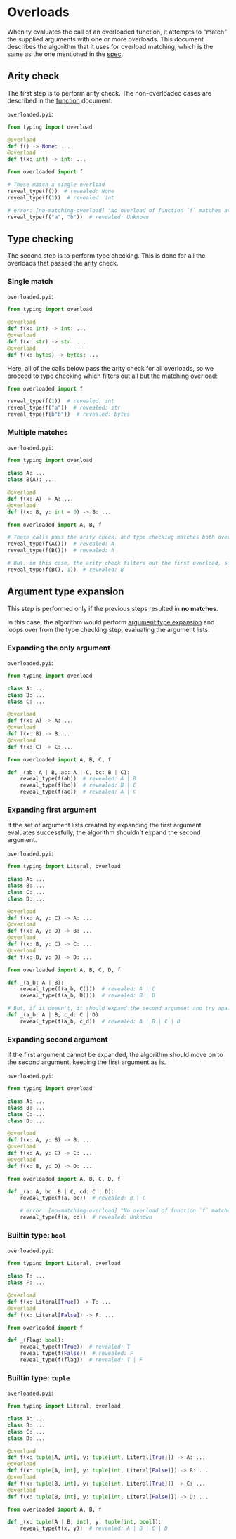 # Overloads

When ty evaluates the call of an overloaded function, it attempts to "match" the supplied arguments
with one or more overloads. This document describes the algorithm that it uses for overload
matching, which is the same as the one mentioned in the
[spec](https://typing.python.org/en/latest/spec/overload.html#overload-call-evaluation).

## Arity check

The first step is to perform arity check. The non-overloaded cases are described in the
[function](./function.md) document.

`overloaded.pyi`:

```pyi
from typing import overload

@overload
def f() -> None: ...
@overload
def f(x: int) -> int: ...
```

```py
from overloaded import f

# These match a single overload
reveal_type(f())  # revealed: None
reveal_type(f(1))  # revealed: int

# error: [no-matching-overload] "No overload of function `f` matches arguments"
reveal_type(f("a", "b"))  # revealed: Unknown
```

## Type checking

The second step is to perform type checking. This is done for all the overloads that passed the
arity check.

### Single match

`overloaded.pyi`:

```pyi
from typing import overload

@overload
def f(x: int) -> int: ...
@overload
def f(x: str) -> str: ...
@overload
def f(x: bytes) -> bytes: ...
```

Here, all of the calls below pass the arity check for all overloads, so we proceed to type checking
which filters out all but the matching overload:

```py
from overloaded import f

reveal_type(f(1))  # revealed: int
reveal_type(f("a"))  # revealed: str
reveal_type(f(b"b"))  # revealed: bytes
```

### Multiple matches

`overloaded.pyi`:

```pyi
from typing import overload

class A: ...
class B(A): ...

@overload
def f(x: A) -> A: ...
@overload
def f(x: B, y: int = 0) -> B: ...
```

```py
from overloaded import A, B, f

# These calls pass the arity check, and type checking matches both overloads:
reveal_type(f(A()))  # revealed: A
reveal_type(f(B()))  # revealed: A

# But, in this case, the arity check filters out the first overload, so we only have one match:
reveal_type(f(B(), 1))  # revealed: B
```

## Argument type expansion

This step is performed only if the previous steps resulted in **no matches**.

In this case, the algorithm would perform
[argument type expansion](https://typing.python.org/en/latest/spec/overload.html#argument-type-expansion)
and loops over from the type checking step, evaluating the argument lists.

### Expanding the only argument

`overloaded.pyi`:

```pyi
from typing import overload

class A: ...
class B: ...
class C: ...

@overload
def f(x: A) -> A: ...
@overload
def f(x: B) -> B: ...
@overload
def f(x: C) -> C: ...
```

```py
from overloaded import A, B, C, f

def _(ab: A | B, ac: A | C, bc: B | C):
    reveal_type(f(ab))  # revealed: A | B
    reveal_type(f(bc))  # revealed: B | C
    reveal_type(f(ac))  # revealed: A | C
```

### Expanding first argument

If the set of argument lists created by expanding the first argument evaluates successfully, the
algorithm shouldn't expand the second argument.

`overloaded.pyi`:

```pyi
from typing import Literal, overload

class A: ...
class B: ...
class C: ...
class D: ...

@overload
def f(x: A, y: C) -> A: ...
@overload
def f(x: A, y: D) -> B: ...
@overload
def f(x: B, y: C) -> C: ...
@overload
def f(x: B, y: D) -> D: ...
```

```py
from overloaded import A, B, C, D, f

def _(a_b: A | B):
    reveal_type(f(a_b, C()))  # revealed: A | C
    reveal_type(f(a_b, D()))  # revealed: B | D

# But, if it doesn't, it should expand the second argument and try again:
def _(a_b: A | B, c_d: C | D):
    reveal_type(f(a_b, c_d))  # revealed: A | B | C | D
```

### Expanding second argument

If the first argument cannot be expanded, the algorithm should move on to the second argument,
keeping the first argument as is.

`overloaded.pyi`:

```pyi
from typing import overload

class A: ...
class B: ...
class C: ...
class D: ...

@overload
def f(x: A, y: B) -> B: ...
@overload
def f(x: A, y: C) -> C: ...
@overload
def f(x: B, y: D) -> D: ...
```

```py
from overloaded import A, B, C, D, f

def _(a: A, bc: B | C, cd: C | D):
    reveal_type(f(a, bc))  # revealed: B | C

    # error: [no-matching-overload] "No overload of function `f` matches arguments"
    reveal_type(f(a, cd))  # revealed: Unknown
```

### Builtin type: `bool`

`overloaded.pyi`:

```pyi
from typing import Literal, overload

class T: ...
class F: ...

@overload
def f(x: Literal[True]) -> T: ...
@overload
def f(x: Literal[False]) -> F: ...
```

```py
from overloaded import f

def _(flag: bool):
    reveal_type(f(True))  # revealed: T
    reveal_type(f(False))  # revealed: F
    reveal_type(f(flag))  # revealed: T | F
```

### Builtin type: `tuple`

`overloaded.pyi`:

```pyi
from typing import Literal, overload

class A: ...
class B: ...
class C: ...
class D: ...

@overload
def f(x: tuple[A, int], y: tuple[int, Literal[True]]) -> A: ...
@overload
def f(x: tuple[A, int], y: tuple[int, Literal[False]]) -> B: ...
@overload
def f(x: tuple[B, int], y: tuple[int, Literal[True]]) -> C: ...
@overload
def f(x: tuple[B, int], y: tuple[int, Literal[False]]) -> D: ...
```

```py
from overloaded import A, B, f

def _(x: tuple[A | B, int], y: tuple[int, bool]):
    reveal_type(f(x, y))  # revealed: A | B | C | D
```
